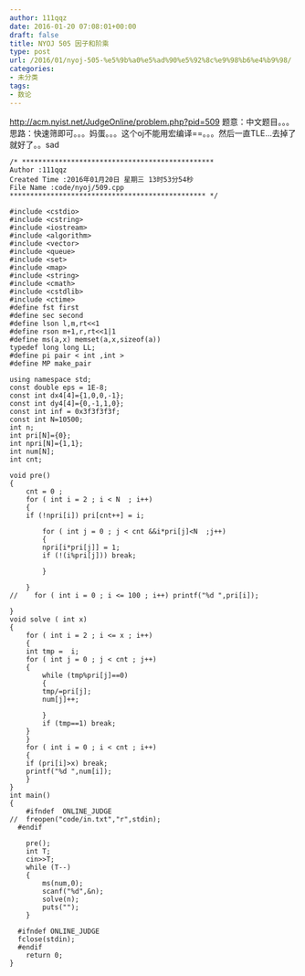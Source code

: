 ```yaml
---
author: 111qqz
date: 2016-01-20 07:08:01+00:00
draft: false
title: NYOJ 505 因子和阶乘
type: post
url: /2016/01/nyoj-505-%e5%9b%a0%e5%ad%90%e5%92%8c%e9%98%b6%e4%b9%98/
categories:
- 未分类
tags:
- 数论
---
```


http://acm.nyist.net/JudgeOnline/problem.php?pid=509
题意：中文题目。。。
思路：快速筛即可。。。妈蛋。。。这个oj不能用宏编译==。。。然后一直TLE...去掉了就好了。。sad

 

    
    /* ***********************************************
    Author :111qqz
    Created Time :2016年01月20日 星期三 13时53分54秒
    File Name :code/nyoj/509.cpp
    ************************************************ */
    
    #include <cstdio>
    #include <cstring>
    #include <iostream>
    #include <algorithm>
    #include <vector>
    #include <queue>
    #include <set>
    #include <map>
    #include <string>
    #include <cmath>
    #include <cstdlib>
    #include <ctime>
    #define fst first
    #define sec second
    #define lson l,m,rt<<1
    #define rson m+1,r,rt<<1|1
    #define ms(a,x) memset(a,x,sizeof(a))
    typedef long long LL;
    #define pi pair < int ,int >
    #define MP make_pair
    
    using namespace std;
    const double eps = 1E-8;
    const int dx4[4]={1,0,0,-1};
    const int dy4[4]={0,-1,1,0};
    const int inf = 0x3f3f3f3f;
    const int N=10500;
    int n;
    int pri[N]={0};
    int npri[N]={1,1};
    int num[N];
    int cnt;
    
    void pre()
    {
        cnt = 0 ;
        for ( int i = 2 ; i < N  ; i++)
        {
    	if (!npri[i]) pri[cnt++] = i;
    
    	    for ( int j = 0 ; j < cnt &&i*pri[j]<N  ;j++)
    	    {
    		npri[i*pri[j]] = 1;
    		if (!(i%pri[j])) break;
    
    	    }
    	
        }
    //    for ( int i = 0 ; i <= 100 ; i++) printf("%d ",pri[i]);
        
    }
    void solve ( int x)
    {
        for ( int i = 2 ; i <= x ; i++)
        {
    	int tmp =  i;
    	for ( int j = 0 ; j < cnt ; j++)
    	{
    	    while (tmp%pri[j]==0)
    	    {
    		tmp/=pri[j];
    		num[j]++;
    		
    	    }
    	    if (tmp==1) break;
    	}
        }
        for ( int i = 0 ; i < cnt ; i++)
        {
    	if (pri[i]>x) break;
    	printf("%d ",num[i]);
        }
    }
    int main()
    {
    	#ifndef  ONLINE_JUDGE 
    //	freopen("code/in.txt","r",stdin);
      #endif
    
    	pre();
    	int T;
    	cin>>T;
    	while (T--)
    	{
    	    ms(num,0);
    	    scanf("%d",&n);
    	    solve(n);
    	    puts("");
    	}
    
      #ifndef ONLINE_JUDGE  
      fclose(stdin);
      #endif
        return 0;
    }
    



